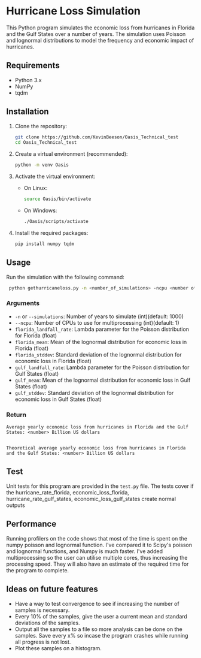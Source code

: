 # Hurricane Loss Simulation

This Python program simulates the economic loss from hurricanes in Florida and the Gulf States over a number of years. The simulation uses Poisson and lognormal distributions to model the frequency and economic impact of hurricanes.

## Requirements

- Python 3.x
- NumPy
- tqdm

## Installation

1. Clone the repository:
    ```bash
    git clone https://github.com/KevinBeeson/Oasis_Technical_test
    cd Oasis_Technical_test
    ```

2. Create a virtual environment (recommended):
    ```bash
    python -m venv Oasis
    ```

3. Activate the virtual environment:
    - On Linux:
        ```bash
        source Oasis/bin/activate
        ```
    - On Windows:
        ```bash
        ./Oasis/scripts/activate
        ```

4. Install the required packages:
    ```bash
    pip install numpy tqdm
    ```

## Usage

Run the simulation with the following command:
```bash
 python gethurricaneloss.py -n <number_of_simulations> -ncpu <number of cpu used> <florida_landfall_rate> <florida_mean> <florida_stddev> <gulf_landfall_rate> <gulf_mean> <gulf_stddev>
```
 ### Arguments

- `-n` or `--simulations`: Number of years to simulate (int)(default: 1000)
- `--ncpu`: Number of CPUs to use for multiprocessing (int)(default: 1)
- `florida_landfall_rate`: Lambda parameter for the Poisson distribution for Florida (float)
- `florida_mean`: Mean of the lognormal distribution for economic loss in Florida (float)
- `florida_stddev`: Standard deviation of the lognormal distribution for economic loss in Florida (float)
- `gulf_landfall_rate`: Lambda parameter for the Poisson distribution for Gulf States (float)
- `gulf_mean`: Mean of the lognormal distribution for economic loss in Gulf States (float)
- `gulf_stddev`: Standard deviation of the lognormal distribution for economic loss in Gulf States (float)

### Return

```
Average yearly economic loss from hurricanes in Florida and the Gulf States: <number> Billion US dollars


Theoretical average yearly economic loss from hurricanes in Florida and the Gulf States: <number> Billion US dollars
```

## Test

Unit tests for this program are provided in the `test.py` file. The tests cover if the hurricane_rate_florida, economic_loss_florida, hurricane_rate_gulf_states, economic_loss_gulf_states create normal outputs 

## Performance

Running profilers on the code shows that most of the time is spent on the numpy poisson and lognormal function. I've compared it to Scipy's poisson and lognormal functions, and Numpy is much faster. I've added multiprocessing so the user can utilise multiple cores, thus increasing the processing speed. They will also have an estimate of the required time for the program to complete.


## Ideas on future features

- Have a way to test convergence to see if increasing the number of samples is necessary.
- Every 10% of the samples, give the user a current mean and standard deviations of the samples.
- Output all the samples to a file so more analysis can be done on the samples. Save every x% so incase the program crashes while running all progress is not lost.
- Plot these samples on a histogram.